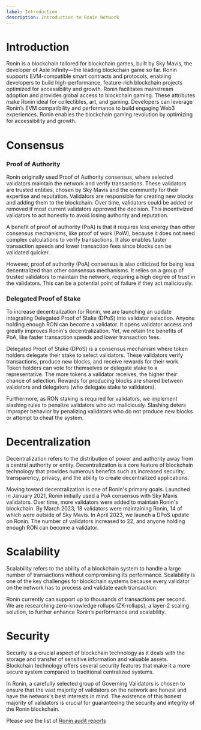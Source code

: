 ```yaml
---
label: Introduction
description: Introduction to Ronin Network
---
```

# Introduction

Ronin is a blockchain tailored for blockchain games, built by Sky Mavis, the developer of Axie Infinity—the leading blockchain game so far. Ronin supports EVM-compatible smart contracts and protocols, enabling developers to build high-performance, feature-rich blockchain projects optimized for accessibility and growth. Ronin facilitates mainstream adoption and provides global access to blockchain gaming. These attributes make Ronin ideal for collectibles, art, and gaming.
Developers can leverage Ronin’s EVM compatibility and performance to build engaging Web3 experiences. Ronin enables the blockchain gaming revolution by optimizing for accessibility and growth.

# Consensus

### Proof of Authority

Ronin originally used Proof of Authority consensus, where selected validators maintain the network and verify transactions. These validators are trusted entities, chosen by Sky Mavis and the community for their expertise and reputation. Validators are responsible for creating new blocks and adding them to the blockchain. Over time, validators could be added or removed if most current validators approved the decision. This incentivized validators to act honestly to avoid losing authority and reputation. 

A benefit of proof of authority (PoA) is that it requires less energy than other consensus mechanisms, like proof of work (PoW), because it does not need complex calculations to verify transactions. It also enables faster transaction speeds and lower transaction fees since blocks can be validated quicker.

However, proof of authority (PoA) consensus is also criticized for being less decentralized than other consensus mechanisms. It relies on a group of trusted validators to maintain the network, requiring a high degree of trust in the validators. This can be a potential point of failure if they act maliciously.

### Delegated Proof of Stake

To increase decentralization for Ronin, we are launching an update integrating Delegated Proof of Stake (DPoS) into validator selection. Anyone holding enough RON can become a validator. It opens validator access and greatly improves Ronin's decentralization. Yet, we retain the benefits of PoA, like faster transaction speeds and lower transaction fees.

Delegated Proof of Stake (DPoS) is a consensus mechanism where token holders delegate their stake to select validators. These validators verify transactions, produce new blocks, and receive rewards for their work. Token holders can vote for themselves or delegate stake to a representative. The more tokens a validator receives, the higher their chance of selection. Rewards for producing blocks are shared between validators and delegators (who delegate stake to validators).

Furthermore, as RON staking is required for validators, we implement slashing rules to penalize validators who act maliciously. Slashing deters improper behavior by penalizing validators who do not produce new blocks or attempt to cheat the system.

# Decentralization

Decentralization refers to the distribution of power and authority away from a central authority or entity. Decentralization is a core feature of blockchain technology that provides numerous benefits such as increased security, transparency, privacy, and the ability to create decentralized applications.

Moving toward decentralization is one of Ronin's primary goals. Launched in January 2021, Ronin initially used a PoA consensus with Sky Mavis validators. Over time, more validators were added to maintain Ronin's blockchain. By March 2023, 18 validators were maintaining Ronin, 14 of which were outside of Sky Mavis. In April 2023, we launch a DPoS update on Ronin. The number of validators increased to 22, and anyone holding enough RON can become a validator.

# Scalability

Scalability refers to the ability of a blockchain system to handle a large number of transactions without compromising its performance. Scalability is one of the key challenges for blockchain systems because every validator on the network has to process and validate each transaction. 

Ronin currently can support up to thousands of transactions per second. We are researching zero-knowledge rollups (ZK-rollups), a layer-2 scaling solution, to further enhance Ronin’s performance and scalability.

# Security

Security is a crucial aspect of blockchain technology as it deals with the storage and transfer of sensitive information and valuable assets. Blockchain technology offers several security features that make it a more secure system compared to traditional centralized systems.

In Ronin, a carefully selected group of Governing Validators is chosen to ensure that the vast majority of validators on the network are honest and have the network's best interests in mind. The existence of this honest majority of validators is crucial for guaranteeing the security and integrity of the Ronin blockchain.

Please see the list of [Ronin audit reports](./audits.md)